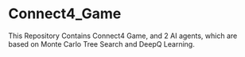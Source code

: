 # Connect4_Game

This Repository Contains Connect4 Game, and 2 AI agents, which are based on Monte Carlo Tree Search and DeepQ Learning.
